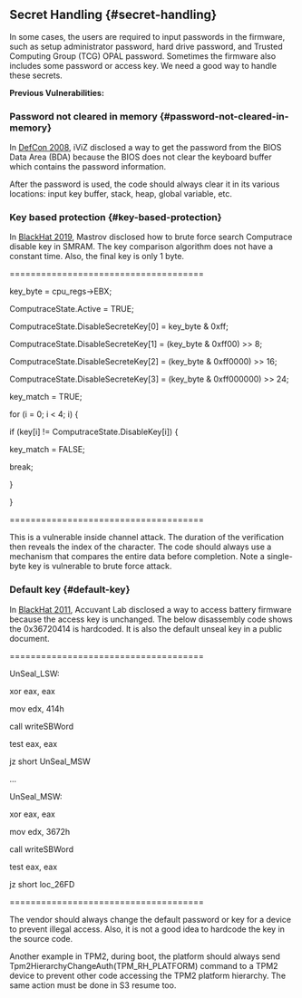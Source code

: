 ## Secret Handling {#secret-handling}

In some cases, the users are required to input passwords in the firmware, such as setup administrator password, hard drive password, and Trusted Computing Group (TCG) OPAL password. Sometimes the firmware also includes some password or access key. We need a good way to handle these secrets.

**Previous Vulnerabilities:**

### Password not cleared in memory {#password-not-cleared-in-memory}

In [DefCon 2008](https://www.defcon.org/images/defcon-16/dc16-presentations/brossard/defcon-16-brossard-wp.pdf), iViZ disclosed a way to get the password from the BIOS Data Area (BDA) because the BIOS does not clear the keyboard buffer which contains the password information.

After the password is used, the code should always clear it in its various locations: input key buffer, stack, heap, global variable, etc.

### Key based protection {#key-based-protection}

In [BlackHat 2019](http://i.blackhat.com/asia-19/Fri-March-29/bh-asia-Matrosov-Modern-Secure-Boot-Attacks.pdf), Mastrov disclosed how to brute force search Computrace disable key in SMRAM. The key comparison algorithm does not have a constant time. Also, the final key is only 1 byte.

=====================================

key_byte = cpu_regs-&gt;EBX;

ComputraceState.Active = TRUE;

ComputraceState.DisableSecreteKey[0] = key_byte &amp; 0xff;

ComputraceState.DisableSecreteKey[1] = (key_byte &amp; 0xff00) &gt;&gt; 8;

ComputraceState.DisableSecreteKey[2] = (key_byte &amp; 0xff0000) &gt;&gt; 16;

ComputraceState.DisableSecreteKey[3] = (key_byte &amp; 0xff000000) &gt;&gt; 24;

key_match = TRUE;

for (i = 0; i &lt; 4; i) {

if (key[i] != ComputraceState.DisableKey[i]) {

key_match = FALSE;

break;

}

}

=====================================

This is a vulnerable inside channel attack. The duration of the verification then reveals the index of the character. The code should always use a mechanism that compares the entire data before completion. Note a single-byte key is vulnerable to brute force attack.

### Default key {#default-key}

In [BlackHat 2011](https://media.blackhat.com/bh-us-11/Miller/BH_US_11_Miller_Battery_Firmware_Public_Slides.pdf), Accuvant Lab disclosed a way to access battery firmware because the access key is unchanged. The below disassembly code shows the 0x36720414 is hardcoded. It is also the default unseal key in a public document.

=====================================

UnSeal_LSW:

xor eax, eax

mov edx, 414h

call writeSBWord

test eax, eax

jz short UnSeal_MSW

...

UnSeal_MSW:

xor eax, eax

mov edx, 3672h

call writeSBWord

test eax, eax

jz short loc_26FD

=====================================

The vendor should always change the default password or key for a device to prevent illegal access. Also, it is not a good idea to hardcode the key in the source code.

Another example in TPM2, during boot, the platform should always send Tpm2HierarchyChangeAuth(TPM_RH_PLATFORM) command to a TPM2 device to prevent other code accessing the TPM2 platform hierarchy. The same action must be done in S3 resume too.